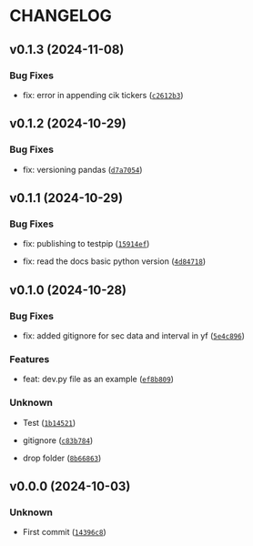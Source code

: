# CHANGELOG


## v0.1.3 (2024-11-08)

### Bug Fixes

* fix: error in appending cik tickers ([`c2612b3`](https://github.com/jfimbett/sec_yf/commit/c2612b3cef672b3274617b6ca60da4510204f338))


## v0.1.2 (2024-10-29)

### Bug Fixes

* fix: versioning pandas ([`d7a7054`](https://github.com/jfimbett/sec_yf/commit/d7a7054acf7475777801e912131fa186c621e6b0))


## v0.1.1 (2024-10-29)

### Bug Fixes

* fix: publishing to testpip ([`15914ef`](https://github.com/jfimbett/sec_yf/commit/15914eff38b3f7eab6d0427815899e63796bd966))

* fix: read the docs basic python version ([`4d84718`](https://github.com/jfimbett/sec_yf/commit/4d847185abe9c3bd617859a2fbce53a86985a0a0))


## v0.1.0 (2024-10-28)

### Bug Fixes

* fix: added gitignore for sec data and interval in yf ([`5e4c896`](https://github.com/jfimbett/sec_yf/commit/5e4c8968a7758caf8885d5314da3e5adbe5f89f8))

### Features

* feat: dev.py file as an example ([`ef8b809`](https://github.com/jfimbett/sec_yf/commit/ef8b809b05470ef5563558a945cbf27f683b5a28))

### Unknown

* Test ([`1b14521`](https://github.com/jfimbett/sec_yf/commit/1b145214a674e26e58c357bc54a5c10d28922381))

* gitignore ([`c83b784`](https://github.com/jfimbett/sec_yf/commit/c83b7845cb0faf793e11aa54df82551a86d0e6da))

* drop folder ([`8b66863`](https://github.com/jfimbett/sec_yf/commit/8b6686382a307d027f62108baf5bf806a93007c5))


## v0.0.0 (2024-10-03)

### Unknown

* First commit ([`14396c8`](https://github.com/jfimbett/sec_yf/commit/14396c8803b8da2441dbf5858ffcaa4413bb0145))
